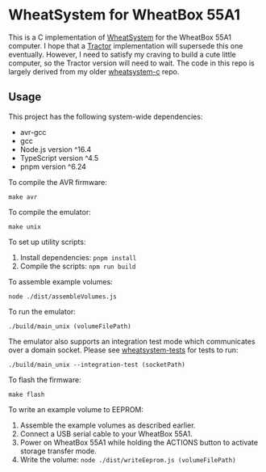 
# WheatSystem for WheatBox 55A1

This is a C implementation of [WheatSystem](http://www.ostracodfiles.com/wheatsystem/menu.html) for the WheatBox 55A1 computer. I hope that a [Tractor](https://github.com/ostracod/tractor) implementation will supersede this one eventually. However, I need to satisfy my craving to build a cute little computer, so the Tractor version will need to wait. The code in this repo is largely derived from my older [wheatsystem-c](https://github.com/ostracod/wheatsystem-c) repo.

## Usage

This project has the following system-wide dependencies:

* avr-gcc
* gcc
* Node.js version ^16.4
* TypeScript version ^4.5
* pnpm version ^6.24

To compile the AVR firmware:

```
make avr
```

To compile the emulator:

```
make unix
```

To set up utility scripts:

1. Install dependencies: `pnpm install`
1. Compile the scripts: `npm run build`

To assemble example volumes:

```
node ./dist/assembleVolumes.js
```

To run the emulator:

```
./build/main_unix (volumeFilePath)
```

The emulator also supports an integration test mode which communicates over a domain socket. Please see [wheatsystem-tests](https://github.com/ostracod/wheatsystem-tests) for tests to run:

```
./build/main_unix --integration-test (socketPath)
```

To flash the firmware:

```
make flash
```

To write an example volume to EEPROM:

1. Assemble the example volumes as described earlier.
1. Connect a USB serial cable to your WheatBox 55A1.
1. Power on WheatBox 55A1 while holding the ACTIONS button to activate storage transfer mode.
1. Write the volume: `node ./dist/writeEeprom.js (volumeFilePath)`


